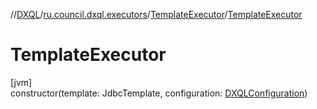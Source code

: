 //[DXQL](../../../index.md)/[ru.council.dxql.executors](../index.md)/[TemplateExecutor](index.md)/[TemplateExecutor](-template-executor.md)

# TemplateExecutor

[jvm]\
constructor(template: JdbcTemplate, configuration: [DXQLConfiguration](../../ru.council.dxql/-d-x-q-l-configuration/index.md))
